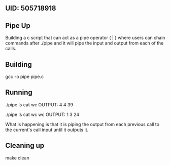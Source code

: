 ## UID: 505718918

## Pipe Up

Building a c script that can act as a pipe operator ( | ) where users can chain commands after ./pipe and it will pipe the input and output from each of the calls.

## Building

gcc -o pipe pipe.c
## Running

./pipe ls cat wc
OUTPUT: 4 4 39

./pipe ls cat wc wc
OUTPUT: 1 3 24

What is happening is that it is piping the output from each previous call to the current's call input until it outputs it.

## Cleaning up

make clean